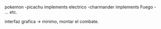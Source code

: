 pokemon
	-picachu implements electrico
	-charmander implements Fuego
	- ... etc.
	
interfaz grafica -> minimo, montar el combate.